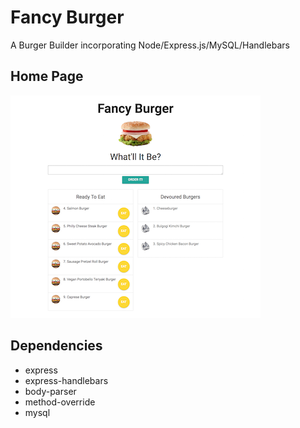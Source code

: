 # Fancy Burger
A Burger Builder incorporating Node/Express.js/MySQL/Handlebars


## Home Page
![app image](/public/assets/img/fancy-burger.png?raw=true "App Image")


## Dependencies
* express
* express-handlebars
* body-parser
* method-override
* mysql